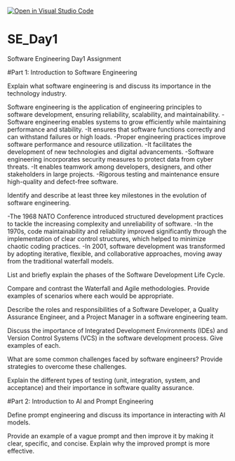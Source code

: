 [![Open in Visual Studio Code](https://classroom.github.com/assets/open-in-vscode-2e0aaae1b6195c2367325f4f02e2d04e9abb55f0b24a779b69b11b9e10269abc.svg)](https://classroom.github.com/online_ide?assignment_repo_id=18435059&assignment_repo_type=AssignmentRepo)
# SE_Day1
Software Engineering Day1 Assignment

#Part 1: Introduction to Software Engineering

Explain what software engineering is and discuss its importance in the technology industry.

Software engineering is the application of engineering principles to software development, ensuring reliability, scalability, and maintainability.
-Software engineering enables systems to grow efficiently while maintaining performance and stability.
-It ensures that software functions correctly and can withstand failures or high loads.
-Proper engineering practices improve software performance and resource utilization.
-It facilitates the development of new technologies and digital advancements.
-Software engineering incorporates security measures to protect data from cyber threats.
-It enables teamwork among developers, designers, and other stakeholders in large projects.
-Rigorous testing and maintenance ensure high-quality and defect-free software.

Identify and describe at least three key milestones in the evolution of software engineering.

-The 1968 NATO Conference introduced structured development practices to tackle the increasing complexity and unreliability of software.
-In the 1970s, code maintainability and reliability improved significantly through the implementation of clear control structures, which helped to minimize chaotic coding practices.
-In 2001, software development was transformed by adopting iterative, flexible, and collaborative approaches, moving away from the traditional waterfall models.

List and briefly explain the phases of the Software Development Life Cycle.


Compare and contrast the Waterfall and Agile methodologies. Provide examples of scenarios where each would be appropriate.


Describe the roles and responsibilities of a Software Developer, a Quality Assurance Engineer, and a Project Manager in a software engineering team.


Discuss the importance of Integrated Development Environments (IDEs) and Version Control Systems (VCS) in the software development process. Give examples of each.


What are some common challenges faced by software engineers? Provide strategies to overcome these challenges.


Explain the different types of testing (unit, integration, system, and acceptance) and their importance in software quality assurance.


#Part 2: Introduction to AI and Prompt Engineering


Define prompt engineering and discuss its importance in interacting with AI models.


Provide an example of a vague prompt and then improve it by making it clear, specific, and concise. Explain why the improved prompt is more effective.
